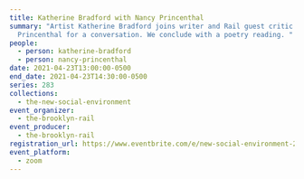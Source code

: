 ```yaml
---
title: Katherine Bradford with Nancy Princenthal
summary: "Artist Katherine Bradford joins writer and Rail guest critic Nancy
  Princenthal for a conversation. We conclude with a poetry reading. "
people:
  - person: katherine-bradford
  - person: nancy-princenthal
date: 2021-04-23T13:00:00-0500
end_date: 2021-04-23T14:30:00-0500
series: 283
collections:
  - the-new-social-environment
event_organizer:
  - the-brooklyn-rail
event_producer:
  - the-brooklyn-rail
registration_url: https://www.eventbrite.com/e/new-social-environment-283-katherine-bradford-tickets-150645359325
event_platform:
  - zoom
---
```


